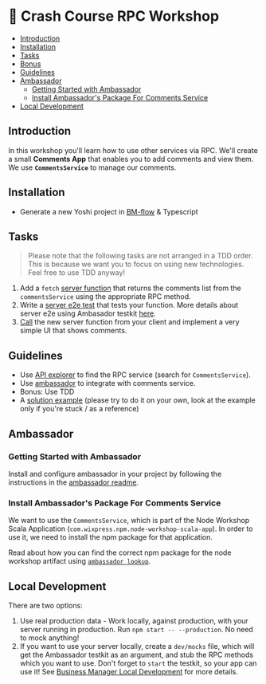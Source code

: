 # 📠 Crash Course RPC Workshop

- [Introduction](#introduction)
- [Installation](#installation)
- [Tasks](#tasks)
- [Bonus](#bonus)
- [Guidelines](#guidelines)
- [Ambassador](#ambassador)
  * [Getting Started with Ambassador](#getting-started-with-ambassador)
  * [Install Ambassador's Package For Comments Service](#install-ambassadors-package-for-comments-service)
- [Local Development](#local-development)

## Introduction

In this workshop you'll learn how to use other services via RPC. We'll create a small **Comments App** that enables you to add comments and view them. We use **`CommentsService`** to manage our comments.

## Installation

* Generate a new Yoshi project in [BM-flow](https://bo.wix.com/pages/yoshi/docs/business-manager-flow/overview) & Typescript

## Tasks

 > Please note that the following tasks are not arranged in a TDD order. This is because we want you to focus on using new technologies. Feel free to use TDD anyway!

1. Add a `fetch` [server function](https://bo.wix.com/pages/yoshi/docs/yoshi-server/usage) that returns the comments list from the `commentsService` using the appropriate RPC method.
2. Write a [server e2e test](https://bo.wix.com/pages/yoshi/docs/yoshi-server/testing#server-e2e-tests) that tests your function. More details about server e2e using Ambasador testkit [here](https://github.com/wix-private/ambassador-testkit#integration-tests-server-e2e).
3. [Call](https://bo.wix.com/pages/yoshi/docs/business-manager-flow/yoshi-server#consume-your-api) the new server function from your client and implement a very simple UI that shows comments. 

## Guidelines

* Use [API explorer](https://pbo.wixpress.com/wix-api-explorer) to find the RPC service (search for `CommentsService`).
* Use [ambassador](https://github.com/wix-private/ambassador) to integrate with comments service.
* Bonus: Use TDD
* A [solution example](https://github.com/wix-a/cc-2-2021-ambassador) (please try to do it on your own, look at the example only if you're stuck / as a reference)

## Ambassador
### Getting Started with Ambassador
Install and configure ambassador in your project by following the instructions in the [ambassador readme](https://github.com/wix-private/ambassador#usage).

### Install Ambassador's Package For Comments Service
We want to use the `CommentsService`, which is part of the Node Workshop Scala Application (`com.wixpress.npm.node-workshop-scala-app`). In order to use it, we need to install the npm package for that application.

Read about how you can find the correct npm package for the node workshop artifact using [`ambassador lookup`](https://github.com/wix-private/ambassador#adding-dependencies).

## Local Development
There are two options:
1. Use real production data - Work locally, against production, with your server running in production. Run `npm start -- --production`. No need to mock anything!
2. If you want to use your server locally, create a `dev/mocks` file, which will get the Ambassador testkit as an argument, and stub the RPC methods which you want to use. Don't forget to `start` the testkit, so your app can use it! See [Business Manager Local Development](https://bo.wix.com/pages/yoshi/docs/business-manager-flow/yoshi-server#local-development) for more details.
